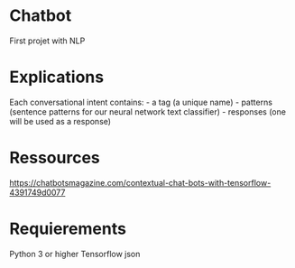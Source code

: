 # Chatbot
First projet with NLP

# Explications
Each conversational intent contains:
    - a tag (a unique name)
    - patterns (sentence patterns for our neural network text classifier)
    - responses (one will be used as a response)

# Ressources
https://chatbotsmagazine.com/contextual-chat-bots-with-tensorflow-4391749d0077

# Requierements
Python 3 or higher
Tensorflow
json
